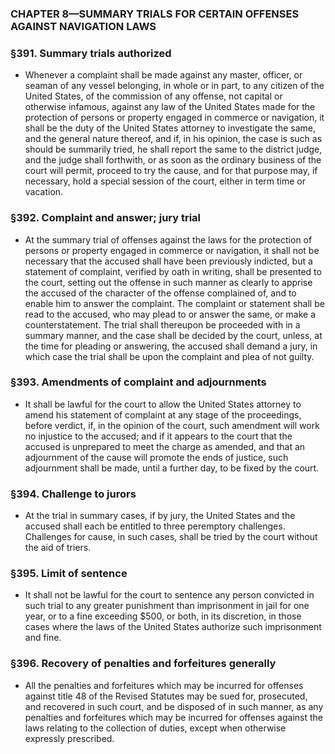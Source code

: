 ### **CHAPTER 8—SUMMARY TRIALS FOR CERTAIN OFFENSES AGAINST NAVIGATION LAWS**

### §391. Summary trials authorized
* Whenever a complaint shall be made against any master, officer, or seaman of any vessel belonging, in whole or in part, to any citizen of the United States, of the commission of any offense, not capital or otherwise infamous, against any law of the United States made for the protection of persons or property engaged in commerce or navigation, it shall be the duty of the United States attorney to investigate the same, and the general nature thereof, and if, in his opinion, the case is such as should be summarily tried, he shall report the same to the district judge, and the judge shall forthwith, or as soon as the ordinary business of the court will permit, proceed to try the cause, and for that purpose may, if necessary, hold a special session of the court, either in term time or vacation.

### §392. Complaint and answer; jury trial
* At the summary trial of offenses against the laws for the protection of persons or property engaged in commerce or navigation, it shall not be necessary that the accused shall have been previously indicted, but a statement of complaint, verified by oath in writing, shall be presented to the court, setting out the offense in such manner as clearly to apprise the accused of the character of the offense complained of, and to enable him to answer the complaint. The complaint or statement shall be read to the accused, who may plead to or answer the same, or make a counterstatement. The trial shall thereupon be proceeded with in a summary manner, and the case shall be decided by the court, unless, at the time for pleading or answering, the accused shall demand a jury, in which case the trial shall be upon the complaint and plea of not guilty.

### §393. Amendments of complaint and adjournments
* It shall be lawful for the court to allow the United States attorney to amend his statement of complaint at any stage of the proceedings, before verdict, if, in the opinion of the court, such amendment will work no injustice to the accused; and if it appears to the court that the accused is unprepared to meet the charge as amended, and that an adjournment of the cause will promote the ends of justice, such adjournment shall be made, until a further day, to be fixed by the court.

### §394. Challenge to jurors
* At the trial in summary cases, if by jury, the United States and the accused shall each be entitled to three peremptory challenges. Challenges for cause, in such cases, shall be tried by the court without the aid of triers.

### §395. Limit of sentence
* It shall not be lawful for the court to sentence any person convicted in such trial to any greater punishment than imprisonment in jail for one year, or to a fine exceeding $500, or both, in its discretion, in those cases where the laws of the United States authorize such imprisonment and fine.

### §396. Recovery of penalties and forfeitures generally
* All the penalties and forfeitures which may be incurred for offenses against title 48 of the Revised Statutes may be sued for, prosecuted, and recovered in such court, and be disposed of in such manner, as any penalties and forfeitures which may be incurred for offenses against the laws relating to the collection of duties, except when otherwise expressly prescribed.